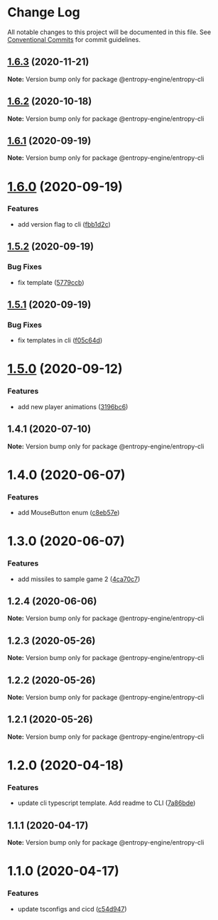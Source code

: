 # Change Log

All notable changes to this project will be documented in this file.
See [Conventional Commits](https://conventionalcommits.org) for commit guidelines.

## [1.6.3](https://github.com/rob893/Entropy-Game-Engine/compare/@entropy-engine/entropy-cli@1.6.2...@entropy-engine/entropy-cli@1.6.3) (2020-11-21)

**Note:** Version bump only for package @entropy-engine/entropy-cli





## [1.6.2](https://github.com/rob893/Entropy-Game-Engine/compare/@entropy-engine/entropy-cli@1.6.1...@entropy-engine/entropy-cli@1.6.2) (2020-10-18)

**Note:** Version bump only for package @entropy-engine/entropy-cli





## [1.6.1](https://github.com/rob893/Entropy-Game-Engine/compare/@entropy-engine/entropy-cli@1.6.0...@entropy-engine/entropy-cli@1.6.1) (2020-09-19)

**Note:** Version bump only for package @entropy-engine/entropy-cli





# [1.6.0](https://github.com/rob893/Entropy-Game-Engine/compare/@entropy-engine/entropy-cli@1.5.2...@entropy-engine/entropy-cli@1.6.0) (2020-09-19)


### Features

* add version flag to cli ([fbb1d2c](https://github.com/rob893/Entropy-Game-Engine/commit/fbb1d2c3b12afe5d529b1383185338613d6b8c68))





## [1.5.2](https://github.com/rob893/Entropy-Game-Engine/compare/@entropy-engine/entropy-cli@1.5.1...@entropy-engine/entropy-cli@1.5.2) (2020-09-19)


### Bug Fixes

* fix template ([5779ccb](https://github.com/rob893/Entropy-Game-Engine/commit/5779ccbb7d68829ec77a03a6c8a7d7fda7d5bf20))





## [1.5.1](https://github.com/rob893/Entropy-Game-Engine/compare/@entropy-engine/entropy-cli@1.5.0...@entropy-engine/entropy-cli@1.5.1) (2020-09-19)


### Bug Fixes

* fix templates in cli ([f05c64d](https://github.com/rob893/Entropy-Game-Engine/commit/f05c64de4bb30b30a7c7225530bb131da119aac7))





# [1.5.0](https://github.com/rob893/Entropy-Game-Engine/compare/@entropy-engine/entropy-cli@1.4.1...@entropy-engine/entropy-cli@1.5.0) (2020-09-12)


### Features

* add new player animations ([3196bc6](https://github.com/rob893/Entropy-Game-Engine/commit/3196bc688fce8c65231e32cd1b0e09fcf5e2008c))





## 1.4.1 (2020-07-10)

**Note:** Version bump only for package @entropy-engine/entropy-cli





# 1.4.0 (2020-06-07)


### Features

* add MouseButton enum ([c8eb57e](https://github.com/rob893/Entropy-Game-Engine/commit/c8eb57e83a1a7a84ef3cd37effc854c1f38321a8))





# 1.3.0 (2020-06-07)


### Features

* add missiles to sample game 2 ([4ca70c7](https://github.com/rob893/Entropy-Game-Engine/commit/4ca70c79f36a5165f169fb67b3a498ff2dc8ed6f))





## 1.2.4 (2020-06-06)

**Note:** Version bump only for package @entropy-engine/entropy-cli





## 1.2.3 (2020-05-26)

**Note:** Version bump only for package @entropy-engine/entropy-cli





## 1.2.2 (2020-05-26)

**Note:** Version bump only for package @entropy-engine/entropy-cli





## 1.2.1 (2020-05-26)

**Note:** Version bump only for package @entropy-engine/entropy-cli





# 1.2.0 (2020-04-18)


### Features

* update cli typescript template. Add readme to CLI ([7a86bde](https://github.com/rob893/Entropy-Game-Engine/commit/7a86bdeea3405bb4659aa1e8cef73909f9072111))





## 1.1.1 (2020-04-17)

**Note:** Version bump only for package @entropy-engine/entropy-cli





# 1.1.0 (2020-04-17)


### Features

* update tsconfigs and cicd ([c54d947](https://github.com/rob893/Entropy-Game-Engine/commit/c54d9477dfda9480edc80cdd589059c0987642d1))

